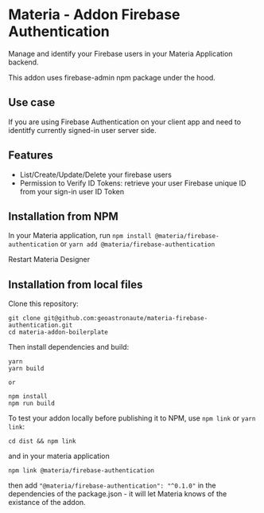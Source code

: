 # Materia - Addon Firebase Authentication

Manage and identify your Firebase users in your Materia Application backend. 

This addon uses firebase-admin npm package under the hood.

## Use case

If you are using Firebase Authentication on your client app and need to identitfy currently signed-in user server side.

## Features

- List/Create/Update/Delete your firebase users
- Permission to Verify ID Tokens: retrieve your user Firebase unique ID from your sign-in user ID Token

## Installation from NPM

In your Materia application, run `npm install @materia/firebase-authentication` or `yarn add @materia/firebase-authentication`

Restart Materia Designer

## Installation from local files

Clone this repository:

```
git clone git@github.com:geoastronaute/materia-firebase-authentication.git
cd materia-addon-boilerplate
```

Then install dependencies and build:

```
yarn
yarn build

or

npm install
npm run build
```

To test your addon locally before publishing it to NPM, use `npm link` or `yarn link`:

```
cd dist && npm link
```

and in your materia application

```
npm link @materia/firebase-authentication
```

then add `"@materia/firebase-authentication": "^0.1.0"` in the dependencies of the package.json - it will let Materia knows of the existance of the addon.
